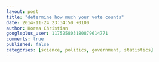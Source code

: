 ```yaml
---
layout: post
title: "determine how much your vote counts"
date: 2014-11-24 23:34:50 +0100
author: Horea Christian
googleplus_user: 117525803180879614771
comments: true
published: false
categories: [science, politics, government, statistics]
---
```

